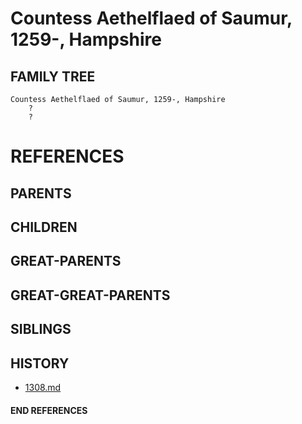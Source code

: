 # Countess Aethelflaed of Saumur, 1259-, Hampshire

## FAMILY TREE
```
Countess Aethelflaed of Saumur, 1259-, Hampshire
    ?
    ?
```


# REFERENCES

## PARENTS 

## CHILDREN 

## GREAT-PARENTS 

## GREAT-GREAT-PARENTS 
## SIBLINGS

 
## HISTORY
* [1308.md](../h/1309.md)

#### END REFERENCES
